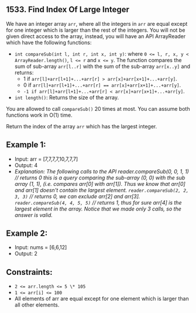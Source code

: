 ## 1533. Find Index Of Large Integer

We have an integer array `arr`, where all the integers in `arr` are equal
except for one integer which is larger than the rest of the integers.
You will not be given direct access to the array, instead, you will
have an API ArrayReader which have the following functions:

- `int compareSub(int l, int r, int x, int y)`: where `0 <= l, r, x, y < ArrayReader.length()`, `l <= r` and `x <= y`. The function compares the sum of sub-array `arr[l..r]` with the sum of the sub-array `arr[x..y]` and returns:
  - 1 if `arr[l]+arr[l+1]+...+arr[r] > arr[x]+arr[x+1]+...+arr[y]`.
  - 0 if `arr[l]+arr[l+1]+...+arr[r] == arr[x]+arr[x+1]+...+arr[y]`.
  - `-1 if arr[l]+arr[l+1]+...+arr[r] < arr[x]+arr[x+1]+...+arr[y]`.
- `int length()`: Returns the size of the array.

You are allowed to call `compareSub()` 20 times at most. You can assume both functions work in O(1) time.

Return the index of the array `arr` which has the largest integer.

## Example 1:
-   Input: arr = [7,7,7,7,10,7,7,7]
-   Output: 4
-   _Explanation: The following calls to the API reader.compareSub(0, 0, 1, 1) // returns 0 this is a query comparing the sub-array (0, 0) with the sub array (1, 1), (i.e. compares arr[0] with arr[1])._
_Thus we know that arr[0] and arr[1] doesn't contain the largest element._
_`reader.compareSub(2, 2, 3, 3)` // returns 0, we can exclude arr[2] and arr[3]._
_`reader.compareSub(4, 4, 5, 5)` // returns 1, thus for sure arr[4] is the largest element in the array._
_Notice that we made only 3 calls, so the answer is valid._

## Example 2:
-   Input: nums = [6,6,12]
-   Output: 2

## Constraints:
-   `2 <= arr.length <= 5 \* 105`
-   `1 <= arr[i] <= 100`
-   All elements of arr are equal except for one element which is larger than all other elements.

